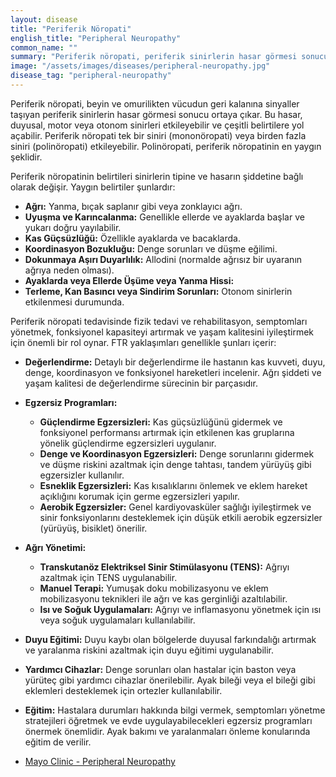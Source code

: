 ```yaml
---
layout: disease
title: "Periferik Nöropati"
english_title: "Peripheral Neuropathy"
common_name: ""
summary: "Periferik nöropati, periferik sinirlerin hasar görmesi sonucu ortaya çıkan ve genellikle ağrı, uyuşma, karıncalanma ve kas güçsüzlüğü gibi belirtilerle kendini gösteren bir durumdur."
image: "/assets/images/diseases/peripheral-neuropathy.jpg"
disease_tag: "peripheral-neuropathy"
---
```





Periferik nöropati, beyin ve omurilikten vücudun geri kalanına sinyaller taşıyan periferik sinirlerin hasar görmesi sonucu ortaya çıkar. Bu hasar, duyusal, motor veya otonom sinirleri etkileyebilir ve çeşitli belirtilere yol açabilir. Periferik nöropati tek bir siniri (mononöropati) veya birden fazla siniri (polinöropati) etkileyebilir. Polinöropati, periferik nöropatinin en yaygın şeklidir.


Periferik nöropatinin belirtileri sinirlerin tipine ve hasarın şiddetine bağlı olarak değişir. Yaygın belirtiler şunlardır:

*   **Ağrı:** Yanma, bıçak saplanır gibi veya zonklayıcı ağrı.
*   **Uyuşma ve Karıncalanma:** Genellikle ellerde ve ayaklarda başlar ve yukarı doğru yayılabilir.
*   **Kas Güçsüzlüğü:** Özellikle ayaklarda ve bacaklarda.
*   **Koordinasyon Bozukluğu:** Denge sorunları ve düşme eğilimi.
*   **Dokunmaya Aşırı Duyarlılık:** Allodini (normalde ağrısız bir uyaranın ağrıya neden olması).
*   **Ayaklarda veya Ellerde Üşüme veya Yanma Hissi:**
*   **Terleme, Kan Basıncı veya Sindirim Sorunları:** Otonom sinirlerin etkilenmesi durumunda.


Periferik nöropati tedavisinde fizik tedavi ve rehabilitasyon, semptomları yönetmek, fonksiyonel kapasiteyi artırmak ve yaşam kalitesini iyileştirmek için önemli bir rol oynar. FTR yaklaşımları genellikle şunları içerir:

*   **Değerlendirme:** Detaylı bir değerlendirme ile hastanın kas kuvveti, duyu, denge, koordinasyon ve fonksiyonel hareketleri incelenir. Ağrı şiddeti ve yaşam kalitesi de değerlendirme sürecinin bir parçasıdır.
*   **Egzersiz Programları:**
    *   **Güçlendirme Egzersizleri:** Kas güçsüzlüğünü gidermek ve fonksiyonel performansı artırmak için etkilenen kas gruplarına yönelik güçlendirme egzersizleri uygulanır.
    *   **Denge ve Koordinasyon Egzersizleri:** Denge sorunlarını gidermek ve düşme riskini azaltmak için denge tahtası, tandem yürüyüş gibi egzersizler kullanılır.
    *   **Esneklik Egzersizleri:** Kas kısalıklarını önlemek ve eklem hareket açıklığını korumak için germe egzersizleri yapılır.
    *   **Aerobik Egzersizler:** Genel kardiyovasküler sağlığı iyileştirmek ve sinir fonksiyonlarını desteklemek için düşük etkili aerobik egzersizler (yürüyüş, bisiklet) önerilir.
*   **Ağrı Yönetimi:**
    *   **Transkutanöz Elektriksel Sinir Stimülasyonu (TENS):** Ağrıyı azaltmak için TENS uygulanabilir.
    *   **Manuel Terapi:** Yumuşak doku mobilizasyonu ve eklem mobilizasyonu teknikleri ile ağrı ve kas gerginliği azaltılabilir.
    *   **Isı ve Soğuk Uygulamaları:** Ağrıyı ve inflamasyonu yönetmek için ısı veya soğuk uygulamaları kullanılabilir.
*   **Duyu Eğitimi:** Duyu kaybı olan bölgelerde duyusal farkındalığı artırmak ve yaralanma riskini azaltmak için duyu eğitimi uygulanabilir.
*   **Yardımcı Cihazlar:** Denge sorunları olan hastalar için baston veya yürüteç gibi yardımcı cihazlar önerilebilir. Ayak bileği veya el bileği gibi eklemleri desteklemek için ortezler kullanılabilir.
*   **Eğitim:** Hastalara durumları hakkında bilgi vermek, semptomları yönetme stratejileri öğretmek ve evde uygulayabilecekleri egzersiz programları önermek önemlidir. Ayak bakımı ve yaralanmaları önleme konularında eğitim de verilir.


*   [Mayo Clinic - Peripheral Neuropathy](https://www.mayoclinic.org/diseases-conditions/peripheral-neuropathy/symptoms-causes/syc-20352061)